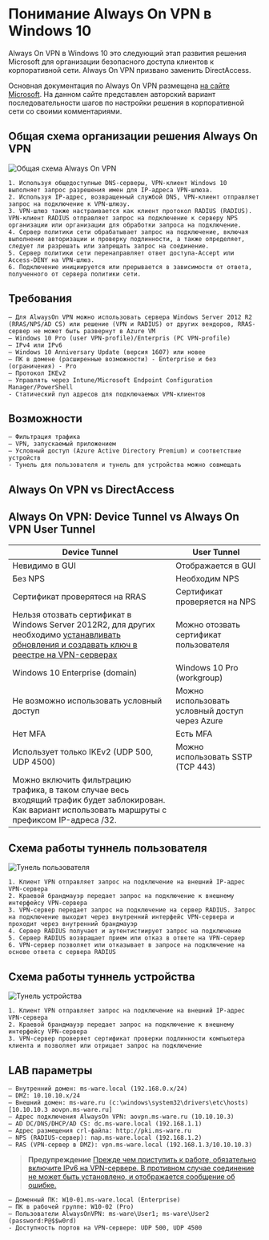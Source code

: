 # Понимание Always On VPN в Windows 10

Always On VPN в Windows 10 это следующий этап развития решения Microsoft для организации безопасного доступа клиентов к корпоративной сети. Always On VPN призвано заменить DirectAccess.

Основная документация по Always On VPN размещена [на сайте Microsoft](https://docs.microsoft.com/en-us/windows-server/remote/remote-access/vpn/always-on-vpn/). На данном сайте представлен авторский вариант последовательности шагов по настройки решения в корпоративной сети со своими комментариями.


## Общая схема организации решения Always On VPN

![Общая схема Always On VPN](/img/aovpn-overview.jpg "Общая схема организации решения Always On VPN")

	1. Используя общедоступные DNS-серверы, VPN-клиент Windows 10 выполняет запрос разрешения имен для IP-адреса VPN-шлюза.
	2. Используя IP-адрес, возвращенный службой DNS, VPN-клиент отправляет запрос на подключение к VPN-шлюзу.
	3. VPN-шлюз также настраивается как клиент протокол RADIUS (RADIUS). VPN-клиент RADIUS отправляет запрос на подключение к серверу NPS организации или организации для обработки запроса на подключение.
	4. Сервер политики сети обрабатывает запрос на подключение, включая выполнение авторизации и проверку подлинности, а также определяет, следует ли разрешать или запрещать запрос на соединение.
	5. Сервер политики сети перенаправляет ответ доступа-Accept или Access-DENY на VPN-шлюз.
	6. Подключение инициируется или прерывается в зависимости от ответа, полученного от сервера политики сети.


## Требования

	– Для AlwaysOn VPN можно использовать сервера Windows Server 2012 R2 (RRAS/NPS/AD CS) или решение (VPN и RADIUS) от других вендоров, RRAS-сервер не может быть развернут в Azure VM
	– Windows 10 Pro (user VPN-profile)/Enterpris (PC VPN-profile)
	– IPv4 или IPv6
	– Windows 10 Anniversary Update (версия 1607) или новее
	– ПК в домене (расширенные возможности) - Enterprise и без (ограничения) - Pro
	– Протокол IKEv2
	– Управлять через Intune/Microsoft Endpoint Configuration Manager/PowerShell
    - Статический пул адресов для подключаемых VPN-клиентов


## Возможности

	– Фильтрация трафика
	– VPN, запускаемый приложением
	– Условный доступ (Azure Active Directory Premium) и соответствие устройств
    - Тунель для пользователя и тунель для устройства можно совмещать


## Always On VPN vs DirectAccess


## Always On VPN: Device Tunnel vs Always On VPN User Tunnel

|	Device Tunnel								|	User Tunnel	|
|-----------------------------------------------|---------------|
| Невидимо в GUI								| Отображается в GUI |
| Без NPS										| Необходим NPS |
| Сертификат проверятеся на RRAS				| Сертификат проверяется на NPS |
| Нельзя отозвать сертификат в Windows Server 2012R2, для других необходимо [устанавливать обновления и создавать ключ в реестре на VPN-серверах](https://directaccess.richardhicks.com/2019/06/20/always-on-vpn-device-tunnel-and-certificate-revocation/)	| Можно отозвать сертификат пользователя 				|
| Windows 10 Enterprise (domain)				| Windows 10 Pro (workgroup) |
| Не возможно использовать условный доступ		| Можно использовать условный доступ через Azure |
| Нет MFA										| Есть MFA |
| Использует только IKEv2 (UDP 500, UDP 4500)	| Можно использовать SSTP (TCP 443) |
| Можно включить фильтрацию трафика, в таком случае весь входящий трафик будет заблокирован. Как вариант использовать маршруты с префиксом IP-адреса /32.	| 	|

## Схема работы туннель пользователя

![Тунель пользователя](/img/aovpn-userTunnel.jpg "Общая схема работы тунеля для пользователей")

	1. Клиент VPN отправляет запрос на подключение на внешний IP-адрес VPN-сервера
	2. Краевой брандмауэр передает запрос на подключение к внешнему интерфейсу VPN-сервера
	3. VPN-сервер передает запрос на подключение на сервер RADIUS. Запрос на подключение выходит через внутренний интерфейс VPN-сервера и проходит через внутренний брандмауэр
	4. Сервер RADIUS получает и аутентистиирует запрос на подключение
	5. Сервер RADIUS возвращает прием или отказ в ответе на VPN-сервер
	6. VPN-сервер позволяет или отказывает в запросе на подключение на основе ответа с сервера RADIUS

## Схема работы туннель устройства

![Тунель устройства](/img/aovpn-deviceTunnel.jpg "Общая схема работы тунеля для устройства")

	1. Клиент VPN отправляет запрос на подключение на внешний IP-адрес VPN-сервера
	2. Краевой брандмауэр передает запрос на подключение к внешнему интерфейсу VPN-сервера
	3. VPN-сервер проверяет сертификат проверки подлинности компьютера клиента и позволяет или отрицает запрос на подключение


## LAB параметры
	– Внутренний домен: ms-ware.local (192.168.0.x/24)
	– DMZ: 10.10.10.x/24
	– Внешний домен: ms-ware.ru (c:\windows\system32\drivers\etc\hosts)
	[10.10.10.3	aovpn.ms-ware.ru]
	– Адрес подключения AlwaysOn VPN: aovpn.ms-ware.ru (10.10.10.3)
	– AD DC/DNS/DHCP/AD CS: dc.ms-ware.local (192.168.1.1)
	– Адрес размещения crl-файла: http://pki.ms-ware.ru
	– NPS (RADIUS-сервер): nap.ms-ware.local (192.168.1.2)
	– RAS (VPN-сервер в DMZ): vpn.ms-ware.local (192.168.1.3/10.10.10.3)
	
> **Предупреждение**
> [Прежде чем приступить к работе, обязательно включите IPv6 на VPN-сервере. В противном случае соединение не может быть установлено, и отображается сообщение об ошибке.](https://docs.microsoft.com/ru-ru/windows-server/remote/remote-access/vpn/always-on-vpn/deploy/vpn-deploy-ras)
		
	– Доменный ПК: W10-01.ms-ware.local (Enterprise)
	– ПК в рабочей группе: W10-02 (Pro)
	– Пользователи AlwaysOnVPN: ms-ware\User1; ms-ware\User2 (password:P@$$w0rd)
	- Доступность портов на VPN-сервере: UDP 500, UDP 4500



